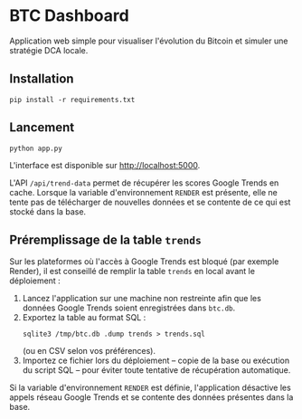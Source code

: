 # BTC Dashboard

Application web simple pour visualiser l\'évolution du Bitcoin et simuler une stratégie DCA locale.

## Installation
```
pip install -r requirements.txt
```

## Lancement
```
python app.py
```

L\'interface est disponible sur [http://localhost:5000](http://localhost:5000).

L'API `/api/trend-data` permet de récupérer les scores Google Trends en cache.
Lorsque la variable d'environnement `RENDER` est présente, elle ne tente pas de
télécharger de nouvelles données et se contente de ce qui est stocké dans la
base.

## Préremplissage de la table `trends`

Sur les plateformes où l'accès à Google Trends est bloqué (par exemple Render),
il est conseillé de remplir la table `trends` en local avant le déploiement :

1. Lancez l'application sur une machine non restreinte afin que les données
   Google Trends soient enregistrées dans `btc.db`.
2. Exportez la table au format SQL :
   ```
   sqlite3 /tmp/btc.db .dump trends > trends.sql
   ```
   (ou en CSV selon vos préférences).
3. Importez ce fichier lors du déploiement – copie de la base ou exécution du
   script SQL – pour éviter toute tentative de récupération automatique.

Si la variable d'environnement `RENDER` est définie, l'application désactive
les appels réseau Google Trends et se contente des données présentes dans la
base.